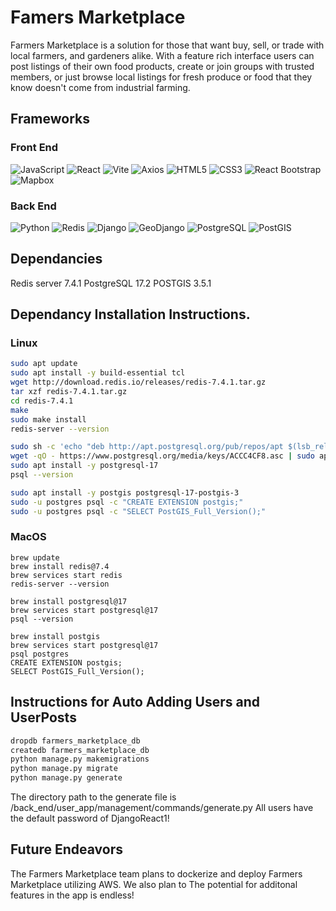 # Famers Marketplace
Farmers Marketplace is a solution for those that want buy, sell, or trade with local farmers, and gardeners alike. With a feature rich interface users can post listings of their own food products, create or join groups with trusted members, or just browse local listings for fresh produce or food that they know doesn't come from industrial farming. 

## Frameworks

### Front End
![JavaScript](https://img.shields.io/badge/JavaScript-F7DF1E?style=for-the-badge&logo=javascript&logoColor=black)
![React](https://img.shields.io/badge/React-20232A?style=for-the-badge&logo=react&logoColor=61DAFB)
![Vite](https://img.shields.io/badge/Vite-646CFF?style=for-the-badge&logo=vite&logoColor=white)
![Axios](https://img.shields.io/badge/Axios-5A29E4?style=for-the-badge&logo=axios&logoColor=white)
![HTML5](https://img.shields.io/badge/HTML5-E34F26?style=for-the-badge&logo=html5&logoColor=white)
![CSS3](https://img.shields.io/badge/CSS3-1572B6?style=for-the-badge&logo=css3&logoColor=white)
![React Bootstrap](https://img.shields.io/badge/React%20Bootstrap-563D7C?style=for-the-badge&logo=bootstrap&logoColor=white)
![Mapbox](https://img.shields.io/badge/Mapbox-000000?style=for-the-badge&logo=mapbox&logoColor=white)


### Back End
![Python](https://img.shields.io/badge/Python-3776AB?style=for-the-badge&logo=python&logoColor=white)
![Redis](https://img.shields.io/badge/Redis-DC382D?style=for-the-badge&logo=redis&logoColor=white)
![Django](https://img.shields.io/badge/Django-092E20?style=for-the-badge&logo=django&logoColor=white)
![GeoDjango](https://img.shields.io/badge/GeoDjango-092E20?style=for-the-badge&logo=django&logoColor=white)
![PostgreSQL](https://img.shields.io/badge/PostgreSQL-336791?style=for-the-badge&logo=postgresql&logoColor=white)
![PostGIS](https://img.shields.io/badge/PostGIS-4183C4?style=for-the-badge&logo=postgis&logoColor=white)

## Dependancies
Redis server 7.4.1
PostgreSQL 17.2
POSTGIS 3.5.1

## Dependancy Installation Instructions.

### Linux
```bash
sudo apt update
sudo apt install -y build-essential tcl
wget http://download.redis.io/releases/redis-7.4.1.tar.gz
tar xzf redis-7.4.1.tar.gz
cd redis-7.4.1
make
sudo make install
redis-server --version  

sudo sh -c 'echo "deb http://apt.postgresql.org/pub/repos/apt $(lsb_release -cs)-pgdg main" > /etc/apt/sources.list.d/pgdg.list'
wget -qO - https://www.postgresql.org/media/keys/ACCC4CF8.asc | sudo apt-key add -
sudo apt install -y postgresql-17
psql --version

sudo apt install -y postgis postgresql-17-postgis-3
sudo -u postgres psql -c "CREATE EXTENSION postgis;"
sudo -u postgres psql -c "SELECT PostGIS_Full_Version();"
```

### MacOS
```
brew update
brew install redis@7.4
brew services start redis
redis-server --version

brew install postgresql@17
brew services start postgresql@17
psql --version

brew install postgis
brew services start postgresql@17
psql postgres
CREATE EXTENSION postgis;
SELECT PostGIS_Full_Version();
```

## Instructions for Auto Adding Users and UserPosts
```bash
dropdb farmers_marketplace_db
createdb farmers_marketplace_db
python manage.py makemigrations
python manage.py migrate
python manage.py generate
```
The directory path to the generate file is /back_end/user_app/management/commands/generate.py
All users have the default password of DjangoReact1!

## Future Endeavors 
The Farmers Marketplace team plans to dockerize and deploy Farmers Marketplace utilizing AWS. We also plan to The potential for additonal features in the app is endless! 
